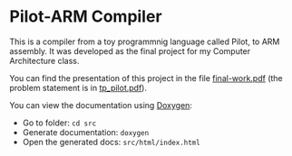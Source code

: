 # Pilot-ARM Compiler

This is a compiler from a toy programmnig language called Pilot, to ARM assembly. It was developed as the final project for my Computer Architecture class.

You can find the presentation of this project in the file [final-work.pdf](https://github.com/mredigonda/pilot-arm-compiler/blob/master/final-work.pdf) (the problem statement is in [tp_pilot.pdf](https://github.com/mredigonda/pilot-arm-compiler/blob/master/tp_pilot.pdf)).

You can view the documentation using [Doxygen](http://www.stack.nl/~dimitri/doxygen/):
* Go to folder: `cd src`
* Generate documentation: `doxygen`
* Open the generated docs: `src/html/index.html`
